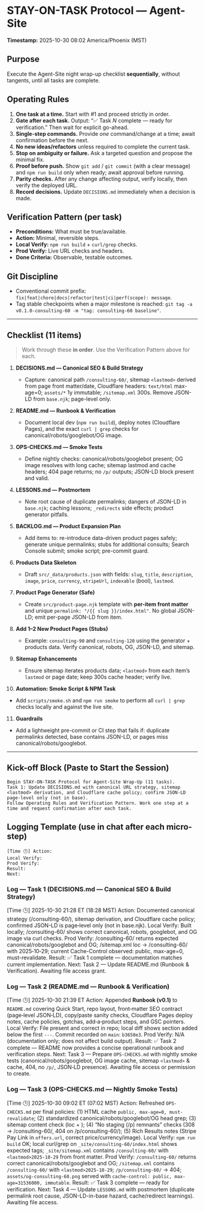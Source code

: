 # STAY-ON-TASK Protocol — Agent-Site

**Timestamp:** 2025-10-30 08:02 America/Phoenix (MST)

## Purpose

Execute the Agent-Site night wrap-up checklist **sequentially**, without tangents, until all tasks are complete.

## Operating Rules

1. **One task at a time.** Start with #1 and proceed strictly in order.
2. **Gate after each task.** Output: “✅ Task *N* complete — ready for verification.” Then wait for explicit go-ahead.
3. **Single-step commands.** Provide *one* command/change at a time; await confirmation before the next.
4. **No new ideas/refactors** unless required to complete the current task.
5. **Stop on ambiguity or failure.** Ask a targeted question and propose the minimal fix.
6. **Proof before push.** Show `git add` / `git commit` (with a clear message) and `npm run build` only when ready; await approval before running.
7. **Parity checks.** After any change affecting output, verify locally, then verify the deployed URL.
8. **Record decisions.** Update `DECISIONS.md` immediately when a decision is made.

## Verification Pattern (per task)

* **Preconditions:** What must be true/available.
* **Action:** Minimal, reversible steps.
* **Local Verify:** `npm run build` + `curl/grep` checks.
* **Prod Verify:** Live URL checks and headers.
* **Done Criteria:** Observable, testable outcomes.

## Git Discipline

* Conventional commit prefix: `fix|feat|chore|docs|refactor|test|ci|perf(scope): message`.
* Tag stable checkpoints when a major milestone is reached: `git tag -a v0.1.0-consulting-60 -m "tag: consulting-60 baseline"`.

---

## Checklist (11 items)

> Work through these **in order**. Use the Verification Pattern above for each.

1. **DECISIONS.md — Canonical SEO & Build Strategy**

   * Capture: canonical path `/consulting-60/`, sitemap `<lastmod>` derived from page front matter/date, Cloudflare headers: `text/html` max-age=0; `assets/*` 1y immutable; `/sitemap.xml` 300s. Remove JSON-LD from `base.njk`; page-level only.

2. **README.md — Runbook & Verification**

   * Document local dev (`npm run build`), deploy notes (Cloudflare Pages), and the exact `curl | grep` checks for canonical/robots/googlebot/OG image.

3. **OPS-CHECKS.md — Smoke Tests**

   * Define nightly checks: canonical/robots/googlebot present; OG image resolves with long cache; sitemap lastmod and cache headers; 404 page returns; no `/p/` outputs; JSON-LD block present and valid.

4. **LESSONS.md — Postmortem**

   * Note root cause of duplicate permalinks; dangers of JSON-LD in `base.njk`; caching lessons; `_redirects` side effects; product generator pitfalls.

5. **BACKLOG.md — Product Expansion Plan**

   * Add items to: re-introduce data-driven product pages safely; generate unique permalinks; stubs for additional consults; Search Console submit; smoke script; pre-commit guard.

6. **Products Data Skeleton**

   * Draft `src/_data/products.json` with fields: `slug`, `title`, `description`, `image`, `price`, `currency`, `stripeUrl`, `indexable` (bool), `lastmod`.

7. **Product Page Generator (Safe)**

   * Create `src/product-page.njk` template with **per-item front matter** and unique `permalink: "/{{ slug }}/index.html"`. No global JSON-LD; emit per-page JSON-LD from item.

8. **Add 1–2 New Product Pages (Stubs)**

   * Example: `consulting-90` and `consulting-120` using the generator + products data. Verify canonical, robots, OG, JSON-LD, and sitemap.

9. **Sitemap Enhancements**

   * Ensure sitemap iterates products data; `<lastmod>` from each item’s `lastmod` or page date; keep 300s cache header; verify live.

10. **Automation: Smoke Script & NPM Task**

* Add `scripts/smoke.sh` and `npm run smoke` to perform all `curl | grep` checks locally and against the live site.

11. **Guardrails**

* Add a lightweight pre-commit or CI step that fails if: duplicate permalinks detected, base contains JSON-LD, or pages miss canonical/robots/googlebot.

---

## Kick-off Block (Paste to Start the Session)

```
Begin STAY-ON-TASK Protocol for Agent-Site Wrap-Up (11 tasks).
Task 1: Update DECISIONS.md with canonical URL strategy, sitemap <lastmod> derivation, and Cloudflare cache policy; confirm JSON-LD page-level only (not in base).
Follow Operating Rules and Verification Pattern. Work one step at a time and request confirmation after each task.
```

## Logging Template (use in chat after each micro-step)

```
[Time 🕒] Action:
Local Verify:
Prod Verify:
Result:
Next:
```

### Log — Task 1 (DECISIONS.md — Canonical SEO & Build Strategy)

[Time 🕒] 2025-10-30 21:28 ET (18:28 MST)
Action: Documented canonical strategy (/consulting-60/), sitemap <lastmod> derivation, and Cloudflare cache policy; confirmed JSON-LD is page‑level only (not in base.njk).
Local Verify: Built locally; /consulting-60/ shows correct canonical, robots, googlebot, and OG image via curl checks.
Prod Verify: /consulting-60/ returns expected canonical/robots/googlebot and OG; /sitemap.xml loc → /consulting-60/ with <lastmod> 2025‑10‑29; current Cache-Control observed: public, max-age=0, must-revalidate.
Result: ✅ Task 1 complete — documentation matches current implementation.
Next: Task 2 — Update README.md (Runbook & Verification). Awaiting file access grant.

### Log — Task 2 (README.md — Runbook & Verification)

[Time 🕒] 2025-10-30 21:39 ET
Action: Appended **Runbook (v0.1)** to `README.md` covering Quick Start, repo layout, front‑matter SEO contract (page‑level JSON‑LD), copy/paste sanity checks, Cloudflare Pages deploy notes, cache policies, gotchas, add‑a‑product steps, and GSC pointers.
Local Verify: File present and correct in repo; local diff shows section added below the first `---`. Commit recorded on `main`: `b3658e3`.
Prod Verify: N/A (documentation only; does not affect build output).
Result: ✅ Task 2 complete — README now provides a concise operational runbook and verification steps.
Next: Task 3 — Prepare `OPS-CHECKS.md` with nightly smoke tests (canonical/robots/googlebot, OG image cache, sitemap `<lastmod>` & cache, 404, no `/p/`, JSON‑LD presence). Awaiting file access or permission to create.

### Log — Task 3 (OPS-CHECKS.md — Nightly Smoke Tests)

[Time 🕒] 2025-10-30 09:02 ET (07:02 MST)
Action: Refreshed `OPS-CHECKS.md` per final policies: (1) HTML cache `public, max-age=0, must-revalidate`; (2) standardized canonical/robots/googlebot/OG head grep; (3) sitemap content check (loc + <lastmod>); (4) “No staging (/p) remnants” checks (308 → /consulting-60/, 404 on /p/consulting-60/); (5) Rich Results notes (Stripe Pay Link in `offers.url`, correct price/currency/image).
Local Verify: `npm run build` OK; local curl/grep on `_site/consulting-60/index.html` shows expected tags; `_site/sitemap.xml` contains `/consulting-60/` with `<lastmod>2025-10-29` from front matter.
Prod Verify: `/consulting-60/` returns correct canonical/robots/googlebot and OG; `/sitemap.xml` contains `/consulting-60/` with `<lastmod>2025-10-29`; `/p/consulting-60/` → 404; `assets/og-consulting-60.png` served with `cache-control: public, max-age=31536000, immutable`.
Result: ✅ Task 3 complete — ready for verification.
Next: Task 4 — Update `LESSONS.md` with postmortem (duplicate permalink root cause, JSON-LD-in-base hazard, cache/redirect learnings). Awaiting file access.
